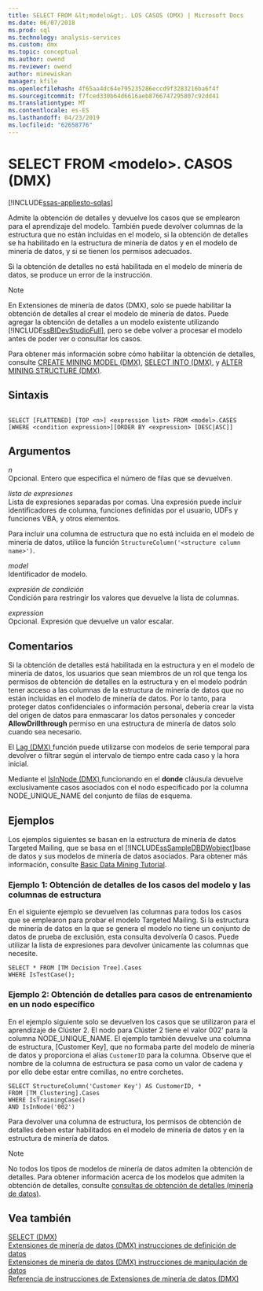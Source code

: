 ```yaml
---
title: SELECT FROM &lt;modelo&gt;. LOS CASOS (DMX) | Microsoft Docs
ms.date: 06/07/2018
ms.prod: sql
ms.technology: analysis-services
ms.custom: dmx
ms.topic: conceptual
ms.author: owend
ms.reviewer: owend
author: minewiskan
manager: kfile
ms.openlocfilehash: 4f65aa4dc64e795235286eccd9f3283216ba6f4f
ms.sourcegitcommit: f7fced330b64d6616aeb8766747295807c92dd41
ms.translationtype: MT
ms.contentlocale: es-ES
ms.lasthandoff: 04/23/2019
ms.locfileid: "62658776"
---
```

# <a name="select-from-ltmodelgtcases-dmx"></a>SELECT FROM &lt;modelo&gt;. CASOS (DMX)
[!INCLUDE[ssas-appliesto-sqlas](../includes/ssas-appliesto-sqlas.md)]

  Admite la obtención de detalles y devuelve los casos que se emplearon para el aprendizaje del modelo. También puede devolver columnas de la estructura que no están incluidas en el modelo, si la obtención de detalles se ha habilitado en la estructura de minería de datos y en el modelo de minería de datos, y si se tienen los permisos adecuados.  
  
 Si la obtención de detalles no está habilitada en el modelo de minería de datos, se produce un error de la instrucción.  
  
> [!NOTE]  
>  En Extensiones de minería de datos (DMX), solo se puede habilitar la obtención de detalles al crear el modelo de minería de datos. Puede agregar la obtención de detalles a un modelo existente utilizando [!INCLUDE[ssBIDevStudioFull](../includes/ssbidevstudiofull-md.md)], pero se debe volver a procesar el modelo antes de poder ver o consultar los casos.  
  
 Para obtener más información sobre cómo habilitar la obtención de detalles, consulte [CREATE MINING MODEL &#40;DMX&#41;](../dmx/create-mining-model-dmx.md), [SELECT INTO &#40;DMX&#41;](../dmx/select-into-dmx.md), y [ALTER MINING STRUCTURE &#40;DMX&#41;](../dmx/alter-mining-structure-dmx.md).  
  
## <a name="syntax"></a>Sintaxis  
  
```  
  
SELECT [FLATTENED] [TOP <n>] <expression list> FROM <model>.CASES  
[WHERE <condition expression>][ORDER BY <expression> [DESC|ASC]]  
```  
  
## <a name="arguments"></a>Argumentos  
 *n*  
 Opcional. Entero que especifica el número de filas que se devuelven.  
  
 *lista de expresiones*  
 Lista de expresiones separadas por comas. Una expresión puede incluir identificadores de columna, funciones definidas por el usuario, UDFs y funciones VBA, y otros elementos.  
  
 Para incluir una columna de estructura que no está incluida en el modelo de minería de datos, utilice la función `StructureColumn('<structure column name>')`.  
  
 *model*  
 Identificador de modelo.  
  
 *expresión de condición*  
 Condición para restringir los valores que devuelve la lista de columnas.  
  
 *expression*  
 Opcional. Expresión que devuelve un valor escalar.  
  
## <a name="remarks"></a>Comentarios  
 Si la obtención de detalles está habilitada en la estructura y en el modelo de minería de datos, los usuarios que sean miembros de un rol que tenga los permisos de obtención de detalles en la estructura y en el modelo podrán tener acceso a las columnas de la estructura de minería de datos que no están incluidas en el modelo de minería de datos. Por lo tanto, para proteger datos confidenciales o información personal, debería crear la vista del origen de datos para enmascarar los datos personales y conceder **AllowDrillthrough** permiso en una estructura de minería de datos solo cuando sea necesario.  
  
 El [Lag &#40;DMX&#41; ](../dmx/lag-dmx.md) función puede utilizarse con modelos de serie temporal para devolver o filtrar según el intervalo de tiempo entre cada caso y la hora inicial.  
  
 Mediante el [IsInNode &#40;DMX&#41; ](../dmx/isinnode-dmx.md) funcionando en el **donde** cláusula devuelve exclusivamente casos asociados con el nodo especificado por la columna NODE_UNIQUE_NAME del conjunto de filas de esquema.  
  
## <a name="examples"></a>Ejemplos  
 Los ejemplos siguientes se basan en la estructura de minería de datos Targeted Mailing, que se basa en el [!INCLUDE[ssSampleDBDWobject](../includes/sssampledbdwobject-md.md)]base de datos y sus modelos de minería de datos asociados. Para obtener más información, consulte [Basic Data Mining Tutorial](https://msdn.microsoft.com/library/6602edb6-d160-43fb-83c8-9df5dddfeb9c).  
  
### <a name="example-1-drillthrough-to-model-cases-and-structure-columns"></a>Ejemplo 1: Obtención de detalles de los casos del modelo y las columnas de estructura  
 En el siguiente ejemplo se devuelven las columnas para todos los casos que se emplearon para probar el modelo Targeted Mailing. Si la estructura de minería de datos en la que se genera el modelo no tiene un conjunto de datos de prueba de exclusión, esta consulta devolvería 0 casos. Puede utilizar la lista de expresiones para devolver únicamente las columnas que necesite.  
  
```  
SELECT * FROM [TM Decision Tree].Cases  
WHERE IsTestCase();  
```  
  
### <a name="example-2-drillthrough-to-training-cases-in-a-specific-node"></a>Ejemplo 2: Obtención de detalles para casos de entrenamiento en un nodo específico  
 En el ejemplo siguiente solo se devuelven los casos que se utilizaron para el aprendizaje de Clúster 2. El nodo para Clúster 2 tiene el valor 002' para la columna NODE_UNIQUE_NAME. El ejemplo también devuelve una columna de estructura, [Customer Key], que no formaba parte del modelo de minería de datos y proporciona el alias `CustomerID` para la columna. Observe que el nombre de la columna de estructura se pasa como un valor de cadena y por ello debe estar entre comillas, no entre corchetes.  
  
```  
SELECT StructureColumn('Customer Key') AS CustomerID, *   
FROM [TM_Clustering].Cases  
WHERE IsTrainingCase()  
AND IsInNode('002')  
```  
  
 Para devolver una columna de estructura, los permisos de obtención de detalles deben estar habilitados en el modelo de minería de datos y en la estructura de minería de datos.  
  
> [!NOTE]  
>  No todos los tipos de modelos de minería de datos admiten la obtención de detalles. Para obtener información acerca de los modelos que admiten la obtención de detalles, consulte [consultas de obtención de detalles &#40;minería de datos&#41;](../analysis-services/data-mining/drillthrough-queries-data-mining.md).  
  
## <a name="see-also"></a>Vea también  
 [SELECT &#40;DMX&#41;](../dmx/select-dmx.md)   
 [Extensiones de minería de datos &#40;DMX&#41; instrucciones de definición de datos](../dmx/dmx-statements-data-definition.md)   
 [Extensiones de minería de datos &#40;DMX&#41; instrucciones de manipulación de datos](../dmx/dmx-statements-data-manipulation.md)   
 [Referencia de instrucciones de Extensiones de minería de datos &#40;DMX&#41;](../dmx/data-mining-extensions-dmx-statements.md)  
  
  
